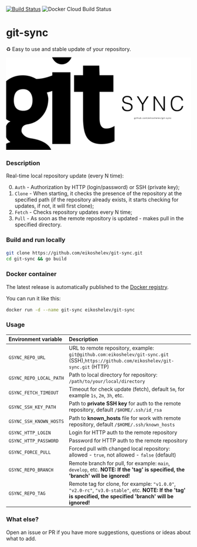 [![Build Status](https://travis-ci.org/eikoshelev/git-sync.svg?branch=master)](https://travis-ci.org/eikoshelev/git-sync)
![Docker Cloud Build Status](https://img.shields.io/docker/cloud/build/eikoshelev/git-sync)

# git-sync

:recycle: Easy to use and stable update of your repository.
  
![alt text](assets/git-sync.png)
  
### Description
  
Real-time local repository update (every N time):

0. `Auth` - Authorization by HTTP (login/password) or SSH (private key);
1. `Clone` - When starting, it checks the presence of the repository at the specified path (if the repository already exists, it starts checking for updates, if not, it will first clone);
2. `Fetch` - Checks repository updates every N time;
3. `Pull` - As soon as the remote repository is updated - makes pull in the specified directory.

### Build and run locally

```bash
git clone https://github.com/eikoshelev/git-sync.git
cd git-sync && go build
```

### Docker container

The latest release is automatically published to the [Docker registry](https://hub.docker.com/r/eikoshelev/git-sync).

You can run it like this:

```bash
docker run -d --name git-sync eikoshelev/git-sync
```

### Usage
  
| **Environment variable** | **Description** |
| :--- | :--- |
|`GSYNC_REPO_URL`        | URL to remote repository, example: `git@github.com:eikoshelev/git-sync.git` (SSH),`https://github.com/eikoshelev/git-sync.git` (HTTP)
|`GSYNC_REPO_LOCAL_PATH` | Path to local directory for repository: `/path/to/your/local/directory`
|`GSYNC_FETCH_TIMEOUT`   | Timeout for check update (fetch), default `5m`, for example `1s`, `2m`, `3h`, etc.
|`GSYNC_SSH_KEY_PATH`    | Path to **private SSH key** for auth to the remote repository, default `/$HOME/.ssh/id_rsa`
|`GSYNC_SSH_KNOWN_HOSTS` | Path to **known_hosts** file for work with remote repository, default `/$HOME/.ssh/known_hosts`
|`GSYNC_HTTP_LOGIN`      | Login for HTTP auth to the remote repository
|`GSYNC_HTTP_PASSWORD`   | Password for HTTP auth to the remote repository
|`GSYNC_FORCE_PULL`      | Forced pull with changed local repository: allowed - `true`, not allowed - `false` (default)
|`GSYNC_REPO_BRANCH`     | Remote branch for pull, for example: `main`, `develop`, etc. **NOTE: If the 'tag' is specified, the 'branch' will be ignored!**
|`GSYNC_REPO_TAG`        | Remote tag for clone, for example: `"v1.0.0"`, `"v2.0-rc"`, `"v3.0-stable"`, etc. **NOTE: If the 'tag' is specified, the specified 'branch' will be ignored!**

### What else?

Open an issue or PR if you have more suggestions, questions or ideas about what to add.
